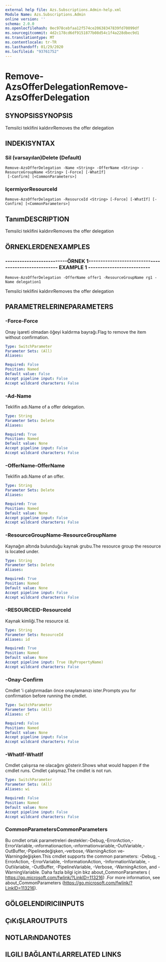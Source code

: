 ```yaml
---
external help file: Azs.Subscriptions.Admin-help.xml
Module Name: Azs.Subscriptions.Admin
online version: ''
schema: 2.0.0
ms.openlocfilehash: 0ec978cebfaa12f574ce20638347839fd70099df
ms.sourcegitcommit: 4d2c178cd6df9151877b08d54c1f4a228dbec9d1
ms.translationtype: MT
ms.contentlocale: tr-TR
ms.lasthandoff: 01/29/2020
ms.locfileid: "93761752"
---
```

# <span data-ttu-id="f5bc2-101">Remove-AzsOfferDelegation</span><span class="sxs-lookup"><span data-stu-id="f5bc2-101">Remove-AzsOfferDelegation</span></span>

## <span data-ttu-id="f5bc2-102">SYNOPSIS</span><span class="sxs-lookup"><span data-stu-id="f5bc2-102">SYNOPSIS</span></span>
<span data-ttu-id="f5bc2-103">Temsilci teklifini kaldırır</span><span class="sxs-lookup"><span data-stu-id="f5bc2-103">Removes the offer delegation</span></span>

## <span data-ttu-id="f5bc2-104">INDEKI</span><span class="sxs-lookup"><span data-stu-id="f5bc2-104">SYNTAX</span></span>

### <span data-ttu-id="f5bc2-105">Sil (varsayılan)</span><span class="sxs-lookup"><span data-stu-id="f5bc2-105">Delete (Default)</span></span>
```
Remove-AzsOfferDelegation -Name <String> -OfferName <String> -ResourceGroupName <String> [-Force] [-WhatIf]
 [-Confirm] [<CommonParameters>]
```

### <span data-ttu-id="f5bc2-106">Içermiyor</span><span class="sxs-lookup"><span data-stu-id="f5bc2-106">ResourceId</span></span>
```
Remove-AzsOfferDelegation -ResourceId <String> [-Force] [-WhatIf] [-Confirm] [<CommonParameters>]
```

## <span data-ttu-id="f5bc2-107">Tanım</span><span class="sxs-lookup"><span data-stu-id="f5bc2-107">DESCRIPTION</span></span>
<span data-ttu-id="f5bc2-108">Temsilci teklifini kaldırır</span><span class="sxs-lookup"><span data-stu-id="f5bc2-108">Removes the offer delegation</span></span>

## <span data-ttu-id="f5bc2-109">ÖRNEKLERDEN</span><span class="sxs-lookup"><span data-stu-id="f5bc2-109">EXAMPLES</span></span>

### <span data-ttu-id="f5bc2-110">--------------------------ÖRNEK 1--------------------------</span><span class="sxs-lookup"><span data-stu-id="f5bc2-110">-------------------------- EXAMPLE 1 --------------------------</span></span>
```
Remove-AzsOfferDelegation -OfferName offer1 -ResourceGroupName rg1 -Name delegation1
```

<span data-ttu-id="f5bc2-111">Temsilci teklifini kaldırır</span><span class="sxs-lookup"><span data-stu-id="f5bc2-111">Removes the offer delegation</span></span>

## <span data-ttu-id="f5bc2-112">PARAMETRELERINE</span><span class="sxs-lookup"><span data-stu-id="f5bc2-112">PARAMETERS</span></span>

### <span data-ttu-id="f5bc2-113">-Force</span><span class="sxs-lookup"><span data-stu-id="f5bc2-113">-Force</span></span>
<span data-ttu-id="f5bc2-114">Onay işareti olmadan öğeyi kaldırma bayrağı.</span><span class="sxs-lookup"><span data-stu-id="f5bc2-114">Flag to remove the item without confirmation.</span></span>

```yaml
Type: SwitchParameter
Parameter Sets: (All)
Aliases: 

Required: False
Position: Named
Default value: False
Accept pipeline input: False
Accept wildcard characters: False
```

### <span data-ttu-id="f5bc2-115">-Ad</span><span class="sxs-lookup"><span data-stu-id="f5bc2-115">-Name</span></span>
<span data-ttu-id="f5bc2-116">Teklifin adı.</span><span class="sxs-lookup"><span data-stu-id="f5bc2-116">Name of a offer delegation.</span></span>

```yaml
Type: String
Parameter Sets: Delete
Aliases: 

Required: True
Position: Named
Default value: None
Accept pipeline input: False
Accept wildcard characters: False
```

### <span data-ttu-id="f5bc2-117">-OfferName</span><span class="sxs-lookup"><span data-stu-id="f5bc2-117">-OfferName</span></span>
<span data-ttu-id="f5bc2-118">Teklifin adı.</span><span class="sxs-lookup"><span data-stu-id="f5bc2-118">Name of an offer.</span></span>

```yaml
Type: String
Parameter Sets: Delete
Aliases: 

Required: True
Position: Named
Default value: None
Accept pipeline input: False
Accept wildcard characters: False
```

### <span data-ttu-id="f5bc2-119">-ResourceGroupName</span><span class="sxs-lookup"><span data-stu-id="f5bc2-119">-ResourceGroupName</span></span>
<span data-ttu-id="f5bc2-120">Kaynağın altında bulunduğu kaynak grubu.</span><span class="sxs-lookup"><span data-stu-id="f5bc2-120">The resource group the resource is located under.</span></span>

```yaml
Type: String
Parameter Sets: Delete
Aliases: 

Required: True
Position: Named
Default value: None
Accept pipeline input: False
Accept wildcard characters: False
```

### <span data-ttu-id="f5bc2-121">-RESOURCEID</span><span class="sxs-lookup"><span data-stu-id="f5bc2-121">-ResourceId</span></span>
<span data-ttu-id="f5bc2-122">Kaynak kimliği.</span><span class="sxs-lookup"><span data-stu-id="f5bc2-122">The resource id.</span></span>

```yaml
Type: String
Parameter Sets: ResourceId
Aliases: id

Required: True
Position: Named
Default value: None
Accept pipeline input: True (ByPropertyName)
Accept wildcard characters: False
```

### <span data-ttu-id="f5bc2-123">-Onay</span><span class="sxs-lookup"><span data-stu-id="f5bc2-123">-Confirm</span></span>
<span data-ttu-id="f5bc2-124">Cmdlet 'i çalıştırmadan önce onaylamanızı ister.</span><span class="sxs-lookup"><span data-stu-id="f5bc2-124">Prompts you for confirmation before running the cmdlet.</span></span>

```yaml
Type: SwitchParameter
Parameter Sets: (All)
Aliases: cf

Required: False
Position: Named
Default value: None
Accept pipeline input: False
Accept wildcard characters: False
```

### <span data-ttu-id="f5bc2-125">-WhatIf</span><span class="sxs-lookup"><span data-stu-id="f5bc2-125">-WhatIf</span></span>
<span data-ttu-id="f5bc2-126">Cmdlet çalışırsa ne olacağını gösterir.</span><span class="sxs-lookup"><span data-stu-id="f5bc2-126">Shows what would happen if the cmdlet runs.</span></span>
<span data-ttu-id="f5bc2-127">Cmdlet çalışmaz.</span><span class="sxs-lookup"><span data-stu-id="f5bc2-127">The cmdlet is not run.</span></span>

```yaml
Type: SwitchParameter
Parameter Sets: (All)
Aliases: wi

Required: False
Position: Named
Default value: None
Accept pipeline input: False
Accept wildcard characters: False
```

### <span data-ttu-id="f5bc2-128">CommonParameters</span><span class="sxs-lookup"><span data-stu-id="f5bc2-128">CommonParameters</span></span>
<span data-ttu-id="f5bc2-129">Bu cmdlet ortak parametreleri destekler:-Debug,-ErrorAction,-ErrorVariable,-ınformationaction,-ınformationvariable,-OutVariable,-OutBuffer,-Pipelinedeğişken,-verbose,-WarningAction ve-Warningdeğişken.</span><span class="sxs-lookup"><span data-stu-id="f5bc2-129">This cmdlet supports the common parameters: -Debug, -ErrorAction, -ErrorVariable, -InformationAction, -InformationVariable, -OutVariable, -OutBuffer, -PipelineVariable, -Verbose, -WarningAction, and -WarningVariable.</span></span> <span data-ttu-id="f5bc2-130">Daha fazla bilgi için bkz about_CommonParameters ( https://go.microsoft.com/fwlink/?LinkID=113216) .</span><span class="sxs-lookup"><span data-stu-id="f5bc2-130">For more information, see about_CommonParameters (https://go.microsoft.com/fwlink/?LinkID=113216).</span></span>

## <span data-ttu-id="f5bc2-131">GÖLGELENDIRICI</span><span class="sxs-lookup"><span data-stu-id="f5bc2-131">INPUTS</span></span>

## <span data-ttu-id="f5bc2-132">ÇıKıŞLAR</span><span class="sxs-lookup"><span data-stu-id="f5bc2-132">OUTPUTS</span></span>

## <span data-ttu-id="f5bc2-133">NOTLARıNDA</span><span class="sxs-lookup"><span data-stu-id="f5bc2-133">NOTES</span></span>

## <span data-ttu-id="f5bc2-134">ILGILI BAĞLANTıLAR</span><span class="sxs-lookup"><span data-stu-id="f5bc2-134">RELATED LINKS</span></span>

